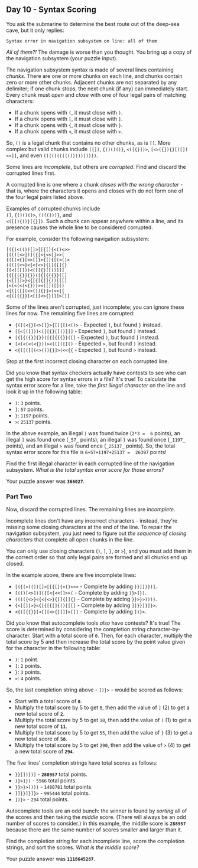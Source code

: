 
## Day 10 - Syntax Scoring

You ask the submarine to determine the best route out of the deep-sea cave, but it only replies:
```
Syntax error in navigation subsystem on line: all of them
```

_All of them?!_  The damage is worse than you thought. You bring up a copy of the navigation subsystem (your puzzle input).

The navigation subsystem syntax is made of several lines containing  _chunks_. There are one or more chunks on each line, and chunks contain zero or more other chunks. Adjacent chunks are not separated by any delimiter; if one chunk stops, the next chunk (if any) can immediately start. Every chunk must  _open_  and  _close_  with one of four legal pairs of matching characters:

-   If a chunk opens with  `(`, it must close with  `)`.
-   If a chunk opens with  `[`, it must close with  `]`.
-   If a chunk opens with  `{`, it must close with  `}`.
-   If a chunk opens with  `<`, it must close with  `>`.

So,  `()`  is a legal chunk that contains no other chunks, as is  `[]`. 
More complex but valid chunks include
 `([])`,
 `{()()()}`,
 `<([{}])>`,
 `[<>({}){}[([])<>]]`, and 
 even `(((((((((())))))))))`.

Some lines are  _incomplete_, but others are  _corrupted_. Find and discard the corrupted lines first.

A corrupted line is one where a chunk  _closes with the wrong character_  - that is, where the characters it opens and closes with do not form one of the four legal pairs listed above.

Examples of corrupted chunks include  
`(]`,
`{()()()>`,
`(((()))}`, and  
`<([]){()}[{}])`. 
Such a chunk can appear anywhere within a line, and its presence causes the whole line to be considered corrupted.

For example, consider the following navigation subsystem:
```
[({(<(())[]>[[{[]{<()<>>
[(()[<>])]({[<{<<[]>>(
{([(<{}[<>[]}>{[]{[(<()>
(((({<>}<{<{<>}{[]{[]{}
[[<[([]))<([[{}[[()]]]
[{[{({}]{}}([{[{{{}}([]
{<[[]]>}<{[{[{[]{()[[[]
[<(<(<(<{}))><([]([]()
<{([([[(<>()){}]>(<<{{
<{([{{}}[<[[[<>{}]]]>[]]
```
Some of the lines aren't corrupted, just incomplete; you can ignore these lines for now. The remaining five lines are corrupted:

-   `{([(<{}[<>[]}>{[]{[(<()>`  - Expected  `]`, but found  `}`  instead.
-   `[[<[([]))<([[{}[[()]]]`  - Expected  `]`, but found  `)`  instead.
-   `[{[{({}]{}}([{[{{{}}([]`  - Expected  `)`, but found  `]`  instead.
-   `[<(<(<(<{}))><([]([]()`  - Expected  `>`, but found  `)`  instead.
-   `<{([([[(<>()){}]>(<<{{`  - Expected  `]`, but found  `>`  instead.

Stop at the first incorrect closing character on each corrupted line.

Did you know that syntax checkers actually have contests to see who can get the high score for syntax errors in a file? It's true! To calculate the syntax error score for a line, take the  _first illegal character_  on the line and look it up in the following table:

-   `)`:  `3`  points.
-   `]`:  `57`  points.
-   `}`:  `1197`  points.
-   `>`:  `25137`  points.

In the above example, an illegal  `)`  was found twice (`2*3 =  6`  points), an illegal  `]`  was found once (`_57_`  points), an illegal  `}`  was found once (`_1197_`  points), and an illegal  `>`  was found once (`_25137_`  points). So, the total syntax error score for this file is  `6+57+1197+25137 =  26397`  points!

Find the first illegal character in each corrupted line of the navigation subsystem.  _What is the total syntax error score for those errors?_

Your puzzle answer was  **`366027`**.

### Part Two

Now, discard the corrupted lines. The remaining lines are  _incomplete_.

Incomplete lines don't have any incorrect characters - instead, they're missing some closing characters at the end of the line. To repair the navigation subsystem, you just need to figure out  _the sequence of closing characters_  that complete all open chunks in the line.

You can only use closing characters (`)`,  `]`,  `}`, or  `>`), and you must add them in the correct order so that only legal pairs are formed and all chunks end up closed.

In the example above, there are five incomplete lines:

-   `[({(<(())[]>[[{[]{<()<>>`  - Complete by adding  `}}]])})]`.
-   `[(()[<>])]({[<{<<[]>>(`  - Complete by adding  `)}>]})`.
-   `(((({<>}<{<{<>}{[]{[]{}`  - Complete by adding  `}}>}>))))`.
-   `{<[[]]>}<{[{[{[]{()[[[]`  - Complete by adding  `]]}}]}]}>`.
-   `<{([{{}}[<[[[<>{}]]]>[]]`  - Complete by adding  `])}>`.

Did you know that autocomplete tools  _also_  have contests? It's true! 
The score is determined by considering the completion string character-by-character. Start with a total score of  `0`. 
Then, for each character, multiply the total score by 5 and then increase the total score by the point value given for the character in the following table:

-   `)`:  `1`  point.
-   `]`:  `2`  points.
-   `}`:  `3`  points.
-   `>`:  `4`  points.

So, the last completion string above -  `])}>`  - would be scored as follows:

-   Start with a total score of  **`0`**.
-   Multiply the total score by 5 to get  `0`, then add the value of  `]`  (2) to get a new total score of  **`2`**.
-   Multiply the total score by 5 to get  `10`, then add the value of  `)`  (1) to get a new total score of  **`11`**.
-   Multiply the total score by 5 to get  `55`, then add the value of  `}`  (3) to get a new total score of  **`58`**.
-   Multiply the total score by 5 to get  `290`, then add the value of  `>`  (4) to get a new total score of  **`294`**.

The five lines' completion strings have total scores as follows:

-   `}}]])})]`  -  **`288957`**  total points.
-   `)}>]})`  -  `5566`  total points.
-   `}}>}>))))`  -  `1480781`  total points.
-   `]]}}]}]}>`  -  `995444`  total points.
-   `])}>`  -  `294`  total points.

Autocomplete tools are an odd bunch: the winner is found by  _sorting_  all of the scores and then taking the  _middle_  score. 
(There will always be an odd number of scores to consider.) 
In this example, the middle score is  **`288957`**  because there are the same number of scores smaller and larger than it.

Find the completion string for each incomplete line, score the completion strings, and sort the scores.  _What is the middle score?_

Your puzzle answer was  **`1118645287`**.